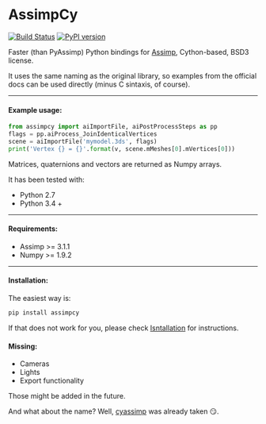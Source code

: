 # AssimpCy 
[![Build Status](https://travis-ci.org/jr-garcia/AssimpCy.svg?branch=master)](https://travis-ci.org/jr-garcia/AssimpCy)
[![PyPI version](https://badge.fury.io/py/AssimpCy.svg)](https://badge.fury.io/py/AssimpCy)
             
Faster (than PyAssimp) Python bindings for [Assimp](http://assimp.sourceforge.net/), Cython-based, BSD3 license.

It uses the same naming as the original library, so examples from the official docs can be used directly (minus C sintaxis, of course).
    
---

#### Example usage:

```python
from assimpcy import aiImportFile, aiPostProcessSteps as pp 
flags = pp.aiProcess_JoinIdenticalVertices  
scene = aiImportFile('mymodel.3ds', flags)
print('Vertex {} = {}'.format(v, scene.mMeshes[0].mVertices[0]))
```

Matrices, quaternions and vectors are returned as Numpy arrays.

It has been tested with:
* Python 2.7
* Python 3.4 +

---

#### Requirements:

* Assimp >= 3.1.1
* Numpy >= 1.9.2

---

#### Installation:

The easiest way is:

```sh
pip install assimpcy
```

If that does not work for you, please check [Isntallation](http://assimpcy.readthedocs.io/en/latest/installation) for instructions. 

#### Missing:

* Cameras
* Lights
* Export functionality

Those might be added in the future.

And what about the name? Well, [cyassimp](https://github.com/menpo/cyassimp) was already taken :smirk:.